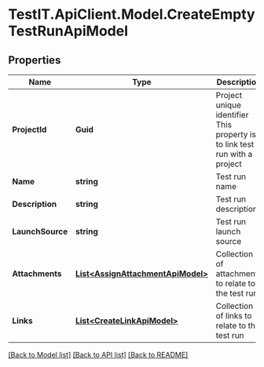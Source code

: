 # TestIT.ApiClient.Model.CreateEmptyTestRunApiModel

## Properties

Name | Type | Description | Notes
------------ | ------------- | ------------- | -------------
**ProjectId** | **Guid** | Project unique identifier              This property is to link test run with a project | 
**Name** | **string** | Test run name | [optional] 
**Description** | **string** | Test run description | [optional] 
**LaunchSource** | **string** | Test run launch source | [optional] 
**Attachments** | [**List&lt;AssignAttachmentApiModel&gt;**](AssignAttachmentApiModel.md) | Collection of attachments to relate to the test run | [optional] 
**Links** | [**List&lt;CreateLinkApiModel&gt;**](CreateLinkApiModel.md) | Collection of links to relate to the test run | [optional] 

[[Back to Model list]](../README.md#documentation-for-models) [[Back to API list]](../README.md#documentation-for-api-endpoints) [[Back to README]](../README.md)

